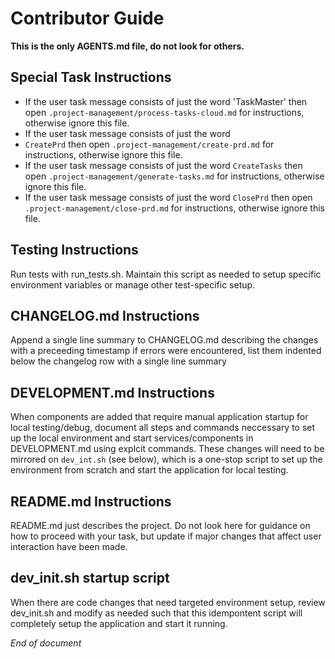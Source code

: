 
# Contributor Guide
**This is the only AGENTS.md file, do not look for others.**

## Special Task Instructions
- If the user task message consists of just the word 'TaskMaster' then open `.project-management/process-tasks-cloud.md` for instructions, otherwise ignore this file.
- If the user task message consists of just the word 
- `CreatePrd` then open `.project-management/create-prd.md` for instructions, otherwise ignore this file.
- If the user task message consists of just the word `CreateTasks` then open `.project-management/generate-tasks.md` for instructions, otherwise ignore this file.
- If the user task message consists of just the word `ClosePrd` then open `.project-management/close-prd.md` for instructions, otherwise ignore this file.




## Testing Instructions
Run tests with run_tests.sh.  Maintain this script as needed to setup specific environment variables or manage other test-specific setup.  

## CHANGELOG.md Instructions
Append a single line summary to CHANGELOG.md describing the changes with a preceeding timestamp
if errors were encountered, list them indented below the changelog row with a single line summary

## DEVELOPMENT.md Instructions
When components are added that require manual application startup for local testing/debug, document all steps and commands neccessary to set up the local environment and start services/components in DEVELOPMENT.md using explcit commands.  These changes will need to be mirrored on `dev_int.sh` (see below), which is a one-stop script to set up the environment from scratch and start the application for local testing.

## README.md Instructions

README.md just describes the project.  Do not look here for guidance on how to proceed with your task, but update if major changes that affect user interaction have been made.

## dev_init.sh startup script
When there are code changes that need targeted environment setup, review dev_init.sh and modify as needed such that this idempontent script will completely setup the application and start it running.

*End of document*